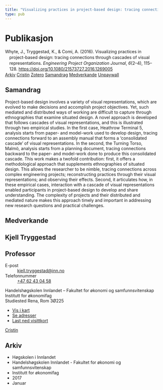 ```yaml
---
title: "Visualizing practices in project-based design: tracing connections through cascades of visual representations"
type: pub
---
```

<h1>Publikasjon</h1>
<article id="csl-bib-container-2APTP8H7" class="csl-bib-container">
  <div class="csl-bib-body" style="line-height: 1.35; padding-left: 1em; text-indent:-1em;">
  <div class="csl-entry">Whyte, J., Tryggestad, K., &amp; Comi, A. (2016). Visualizing practices in project-based design: tracing connections through cascades of visual representations. <i>Engineering Project Organization Journal</i>, <i>6</i>(2&#x2013;4), 115&#x2013;128. <a href="https://doi.org/10.1080/21573727.2016.1269005">https://doi.org/10.1080/21573727.2016.1269005</a></div>
</div>
  <div class="csl-bib-buttons">
    <a href="#taxonomy-article-2APTP8H7" class="csl-bib-button">Arkiv</a>
    <a href="https://app.cristin.no/results/show.jsf?id=1442767" alt="Cristin URL" class="csl-bib-button">Cristin</a>
    <a href="http://zotero.org/groups/5022929/items/2APTP8H7" alt="Zotero URL" class="csl-bib-button">Zotero</a>
    <a href="#abstract-article-2APTP8H7" class="csl-bib-button">Samandrag</a>
    <a href="#contributors-article-2APTP8H7" class="csl-bib-button">Medverkande</a>
    <a href="https://www.tandfonline.com/doi/pdf/10.1080/21573727.2016.1269005?needAccess=true" class="csl-bib-button">Unpaywall</a>
  </div>
  <div id="csl-bib-meta-container-2APTP8H7"></div>
</article>
<div id="csl-bib-meta-2APTP8H7" class="csl-bib-meta">
  <article id="abstract-article-2APTP8H7" class="abstract-article">
    <h1>Samandrag</h1>
    Project-based design involves a variety of visual representations, which are evolved to make decisions and accomplish project objectives. Yet, such mediated and distributed ways of working are difficult to capture through ethnographies that examine situated design. A novel approach is developed that follows cascades of visual representations, and this is illustrated through two empirical studies. In the first case, Heathrow Terminal 5, analysis starts from paper- and model-work used to develop design, tracing connections forward to an assembly manual that forms a ‘consolidated cascade’ of visual representations. In the second, the Turning Torso, Malmö, analysis starts from a planning document, tracing connections backward to the paper- and model-work done to produce this consolidated cascade. This work makes a twofold contribution: first, it offers a methodological approach that supplements ethnographies of situated design. This allows the researcher to be nimble, tracing connections across complex engineering projects; reconstructing practices through their visual representations; and observing their effects. Second, it articulates how, in these empirical cases, interaction with a cascade of visual representations enabled participants in project-based design to develop and share understanding. The complexity of projects and their distributed and mediated nature makes this approach timely and important in addressing new research questions and practical challenges.
  </article>
  <article id="contributors-article-2APTP8H7" class="contributors-article">
    <h1>Medverkande</h1>
    <div class="personas">
<div class="vrtx-hinn-person-card">
<div class="photo">
<i class="lar la-user-circle missing-person"></i>
</div>
<div class="info">
<hgroup><h1>Kjell Tryggestad</h1>
<h2>Professor</h2>
</hgroup><dl>
<dt>E-post</dt>
<dd>
<a href="mailto:kjell.tryggestad@inn.no">kjell.tryggestad@inn.no</a>
</dd>
<dt>Telefonnummer</dt>
<dd><a href="tel:+4762430458">
+47 62 43 04 58
</a></dd>
</dl>
<p>
Handelshøgskolen Innlandet – Fakultet for økonomi og samfunnsvitenskap<br>
Institutt for økonomifag<br>
Studiested Rena,
Rom 3Ø225
</p>
<ul class="vrtx-hinn-links">
<li><a href="https://www.google.com/maps?q=61.13620,11.37454">Vis i kart</a></li>
<li><a href="https://www.inn.no/finn-en-ansatt/kjell-tryggestad.html#vrtx-hinn-addresses">Se adresser</a></li>
<li><a href="https://www.inn.no/finn-en-ansatt/kjell-tryggestad.html?vrtx=vcf">Last ned visittkort</a></li>
</ul>
</div>
</div>
<a href="https://app.cristin.no/persons/show.jsf?id=648685" alt="Cristin URL" class="personas-cristin">Cristin</a>
</div>
  </article>
  <article id="taxonomy-article-2APTP8H7" class="taxonomy-article">
    <h1>Arkiv</h1>
    <ul>
      <li>Høgskolen i Innlandet</li>
      <li>Handelshøgskolen Innlandet - Fakultet for økonomi og samfunnsvitenskap</li>
      <li>Institutt for økonomifag</li>
      <li>2017</li>
      <li>Januar</li>
    </ul>
  </article>
</div>
